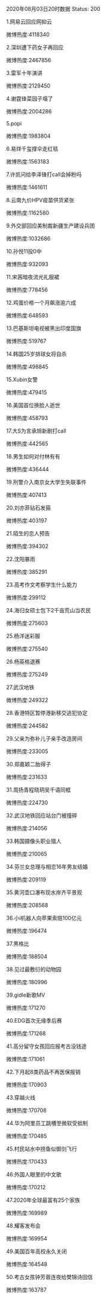 2020年08月03日20时数据
Status: 200

1.网易云回应网抑云

微博热度:4118340

2.深圳遭下药女子再回应

微博热度:2467856

3.雷军十年演讲

微博热度:2129450

4.谢霆锋菜园子塌了

微博热度:2004286

5.popi

微博热度:1983804

6.易烊千玺撑伞走红毯

微博热度:1563183

7.许凯问给李泽锋打call会掉粉吗

微博热度:1461611

8.云南九价HPV疫苗供货紧张

微博热度:1162580

9.外交部回应美制裁新疆生产建设兵团

微博热度:1032686

10.孙悦11投0中

微博热度:932093

11.宋茜暗夜流光礼服裙

微博热度:778456

12.鸡蛋价格一个月飙涨逾六成

微博热度:648593

13.巴基斯坦电视被黑出印度国旗

微博热度:519767

14.韩国25岁排球女将自杀

微博热度:498845

15.Xubin女警

微博热度:479415

16.美国首位换脸人逝世

微博热度:458793

17.大S为言承旭新剧打call

微博热度:442565

18.男生如何对付林有有

微博热度:436444

19.刑警介入南京女大学生失联事件

微博热度:407413

20.刘亦菲钻石发箍

微博热度:403197

21.陌生的恋人预告

微博热度:394302

22.沈阳暴雨

微博热度:385291

23.高考作文考察学生什么能力

微博热度:299112

24.海归女硕士包下2千亩荒山当农民

微博热度:275603

25.杨洋迷彩服

微博热度:275540

26.杨英格退赛

微博热度:275249

27.武汉地铁

微博热度:249322

28.香港特区暂停港新移交逃犯协定

微博热度:244582

29.父亲为弥补儿子亲手改造房间

微博热度:233005

30.郑嘉颖二胎得子

微博热度:231633

31.周扬青程晓玥吴千语同框

微博热度:224730

32.武汉地铁回应站台门被撞碎

微博热度:214056

33.韩国摄像头职业猎人

微博热度:210065

34.芬兰女总理与相恋16年男友结婚

微博热度:209119

35.黄河壶口瀑布现水岸齐平景观

微博热度:208568

36.小i机器人向苹果索赔100亿元

微博热度:196474

37.黑格比

微博热度:188504

38.见过最敷衍的动物园

微博热度:180996

39.gidle新歌MV

微博热度:171270

40.EDG首次无缘季后赛

微博热度:171268

41.高分留守女孩回应报考古没钱途

微博热度:171061

42.下月起8类药品不再医保报销

微博热度:170903

43.穿越火线

微博热度:170708

44.华为阿里员工跳槽至微软受抵制

微博热度:170485

45.村民站水中捞鱼似御剑飞行

微博热度:170433

46.外国人眼里的中文歌

微博热度:170212

47.2020年全球最富有25个家族

微博热度:169989

48.耀客发布会

微博热度:169954

49.美国百年高校永久关闭

微博热度:164548

50.考古女孩钟芳蓉连夜给樊锦诗回信

微博热度:163787

